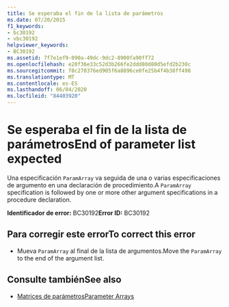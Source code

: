 ```yaml
---
title: Se esperaba el fin de la lista de parámetros
ms.date: 07/20/2015
f1_keywords:
- bc30192
- vbc30192
helpviewer_keywords:
- BC30192
ms.assetid: 7f7e1ef9-090a-49dc-9dc2-8900fa90ff72
ms.openlocfilehash: e20f36e33c52d3b266fe2ddd80d80d5efd2b230c
ms.sourcegitcommit: f8c270376ed905f6a8896ce0fe25b4f4b38ff498
ms.translationtype: MT
ms.contentlocale: es-ES
ms.lasthandoff: 06/04/2020
ms.locfileid: "84403920"
---
```

# <a name="end-of-parameter-list-expected"></a><span data-ttu-id="a45a4-102">Se esperaba el fin de la lista de parámetros</span><span class="sxs-lookup"><span data-stu-id="a45a4-102">End of parameter list expected</span></span>
<span data-ttu-id="a45a4-103">Una especificación `ParamArray` va seguida de una o varias especificaciones de argumento en una declaración de procedimiento.</span><span class="sxs-lookup"><span data-stu-id="a45a4-103">A `ParamArray` specification is followed by one or more other argument specifications in a procedure declaration.</span></span>  
  
 <span data-ttu-id="a45a4-104">**Identificador de error:** BC30192</span><span class="sxs-lookup"><span data-stu-id="a45a4-104">**Error ID:** BC30192</span></span>  
  
## <a name="to-correct-this-error"></a><span data-ttu-id="a45a4-105">Para corregir este error</span><span class="sxs-lookup"><span data-stu-id="a45a4-105">To correct this error</span></span>  
  
- <span data-ttu-id="a45a4-106">Mueva `ParamArray` al final de la lista de argumentos.</span><span class="sxs-lookup"><span data-stu-id="a45a4-106">Move the `ParamArray` to the end of the argument list.</span></span>  
  
## <a name="see-also"></a><span data-ttu-id="a45a4-107">Consulte también</span><span class="sxs-lookup"><span data-stu-id="a45a4-107">See also</span></span>

- [<span data-ttu-id="a45a4-108">Matrices de parámetros</span><span class="sxs-lookup"><span data-stu-id="a45a4-108">Parameter Arrays</span></span>](../programming-guide/language-features/procedures/parameter-arrays.md)
